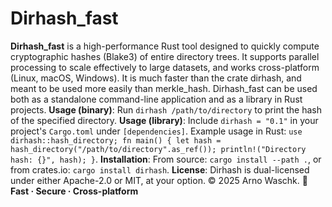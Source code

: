 # Dirhash_fast

**Dirhash_fast** is a high-performance Rust tool designed to quickly compute cryptographic hashes (Blake3) of entire directory trees.
It supports parallel processing to scale effectively to large datasets, and works cross-platform (Linux, macOS, Windows).
It is much faster than the crate dirhash, and meant to be used more easily than merkle_hash.
Dirhash_fast can be used both as a standalone command-line application and as a library in Rust projects. 
**Usage (binary)**:
Run `dirhash /path/to/directory` to print the hash of the specified directory.
**Usage (library)**: Include `dirhash = "0.1"` in your project's `Cargo.toml` under `[dependencies]`.
Example usage in Rust: `use dirhash::hash_directory; fn main() { let hash = hash_directory("/path/to/directory".as_ref()); println!("Directory hash: {}", hash); }`.
**Installation**: From source: `cargo install --path .`, or from crates.io: `cargo install dirhash`.
**License**: Dirhash is dual-licensed under either Apache-2.0 or MIT, at your option.
© 2025 Arno Waschk.
🚀 **Fast · Secure · Cross-platform**

